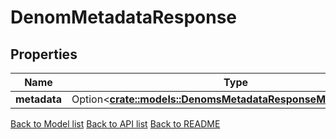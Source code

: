 # DenomMetadataResponse

## Properties

Name | Type | Description | Notes
------------ | ------------- | ------------- | -------------
**metadata** | Option<[**crate::models::DenomsMetadataResponseMetadatasInner**](DenomsMetadata_response_metadatas_inner.md)> |  | [optional]

[Back to Model list](../README.md#documentation-for-models) [Back to API list](../README.md#documentation-for-api-endpoints) [Back to README](../README.md)


